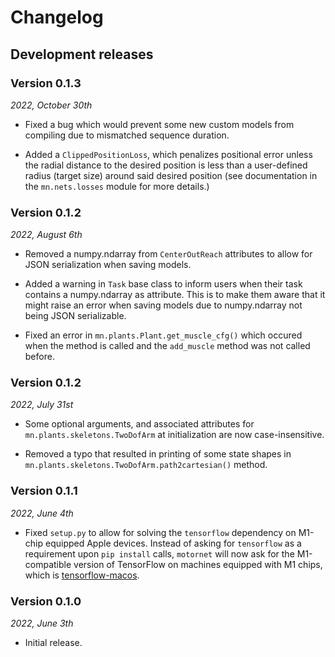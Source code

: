 # Changelog

## Development releases

### <font size="4">Version 0.1.3</font>
*2022, October 30th*
- Fixed a bug which would prevent some new custom models from compiling due to mismatched sequence duration.

- Added a `ClippedPositionLoss`, which penalizes positional error unless the radial distance to the desired position is
less than a user-defined radius (target size) around said desired position (see documentation in the `mn.nets.losses`
module for more details.)


### <font size="4">Version 0.1.2</font>
*2022, August 6th*
- Removed a numpy.ndarray from `CenterOutReach` attributes to allow for JSON serialization when saving models.

- Added a warning in `Task` base class to inform users when their task contains a numpy.ndarray as attribute. This is 
to make them aware that it might raise an error when saving models due to numpy.ndarray not being JSON serializable.

- Fixed an error in `mn.plants.Plant.get_muscle_cfg()` which occured when the method is called and  the `add_muscle` 
method was not called before. 


### <font size="4">Version 0.1.2</font>
*2022, July 31st*
- Some optional arguments, and associated attributes for `mn.plants.skeletons.TwoDofArm` at initialization are now 
case-insensitive.

- Removed a typo that resulted in printing of some state shapes in `mn.plants.skeletons.TwoDofArm.path2cartesian()` 
method.


### <font size="4">Version 0.1.1</font>
*2022, June 4th*
- Fixed `setup.py` to allow for solving the `tensorflow` dependency on M1-chip equipped Apple devices. Instead of asking
for `tensorflow` as a requirement upon `pip install` calls, `motornet` will now ask for the M1-compatible version of 
TensorFlow on machines equipped with M1 chips, which is [tensorflow-macos](https://pypi.org/project/tensorflow-macos/).


### <font size="4">Version 0.1.0</font>
*2022, June 3th*
- Initial release.